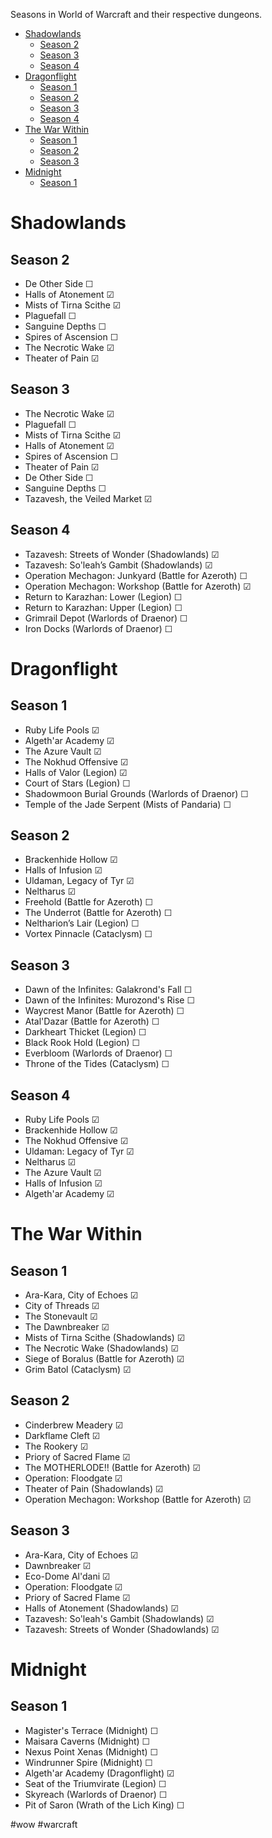 
Seasons in World of Warcraft and their respective dungeons.

- [Shadowlands](#shadowlands)
  - [Season 2](#season-sl-2)
  - [Season 3](#season-sl-3)
  - [Season 4](#season-sl-4)
- [Dragonflight](#dragonflight)
  - [Season 1](#season-df-1)
  - [Season 2](#season-df-2)
  - [Season 3](#season-df-3)
  - [Season 4](#season-df-4)
- [The War Within](#the-war-within)
  - [Season 1](#season-tww-1)
  - [Season 2](#season-tww-2)
  - [Season 3](#season-tww-3)
- [Midnight](#midnight)
    - [Season 1](#season-m-1)

# Shadowlands

<h2 id="season-sl-2">Season 2</h2>

- De Other Side ☐
- Halls of Atonement ☑︎
- Mists of Tirna Scithe ☑︎
- Plaguefall ☐
- Sanguine Depths ☐
- Spires of Ascension ☐
- The Necrotic Wake ☑︎
- Theater of Pain ☑︎

<h2 id="season-sl-3">Season 3</h2>

- The Necrotic Wake ☑︎
- Plaguefall ☐
- Mists of Tirna Scithe ☑︎
- Halls of Atonement ☑︎
- Spires of Ascension ☐
- Theater of Pain ☑︎
- De Other Side ☐
- Sanguine Depths ☐
- Tazavesh, the Veiled Market ☑︎

<h2 id="season-sl-4">Season 4</h2>

- Tazavesh: Streets of Wonder (Shadowlands) ︎︎︎︎☑︎
- Tazavesh: So'leah’s Gambit (Shadowlands) ☑︎
- Operation Mechagon: Junkyard (Battle for Azeroth) ☐
- Operation Mechagon: Workshop (Battle for Azeroth) ☑︎
- Return to Karazhan: Lower (Legion) ☐
- Return to Karazhan: Upper (Legion) ☐
- Grimrail Depot (Warlords of Draenor) ☐
- Iron Docks (Warlords of Draenor) ☐

# Dragonflight

<h2 id="season-df-1">Season 1</h2>

- Ruby Life Pools ☑︎
- Algeth'ar Academy ☑︎
- The Azure Vault ☑︎
- The Nokhud Offensive ☑︎
- Halls of Valor (Legion) ☑︎
- Court of Stars (Legion) ☐
- Shadowmoon Burial Grounds (Warlords of Draenor) ☐
- Temple of the Jade Serpent (Mists of Pandaria) ☐

<h2 id="season-df-2">Season 2</h2>

- Brackenhide Hollow ☑︎
- Halls of Infusion ☑︎
- Uldaman, Legacy of Tyr ☑︎
- Neltharus ☑︎
- Freehold (Battle for Azeroth) ☐
- The Underrot (Battle for Azeroth) ☐
- Neltharion’s Lair (Legion) ☐
- Vortex Pinnacle (Cataclysm) ☐

<h2 id="season-df-3">Season 3</h2>

- Dawn of the Infinites: Galakrond's Fall ☐
- Dawn of the Infinites: Murozond's Rise ☐
- Waycrest Manor (Battle for Azeroth) ☐
- Atal'Dazar (Battle for Azeroth) ☐
- Darkheart Thicket (Legion) ☐
- Black Rook Hold (Legion) ☐
- Everbloom (Warlords of Draenor) ☐
- Throne of the Tides (Cataclysm) ☐ 

<h2 id="season-df-4">Season 4</h2>

- Ruby Life Pools ☑︎
- Brackenhide Hollow ☑︎
- The Nokhud Offensive ☑︎
- Uldaman: Legacy of Tyr ☑︎
- Neltharus ☑︎
- The Azure Vault ☑︎
- Halls of Infusion ☑︎
- Algeth'ar Academy ☑︎

# The War Within

<h2 id="season-tww-1">Season 1</h2>

- Ara-Kara, City of Echoes ☑︎
- City of Threads ☑︎
- The Stonevault ☑︎
- The Dawnbreaker ☑︎
- Mists of Tirna Scithe (Shadowlands) ☑︎
- The Necrotic Wake (Shadowlands) ☑︎
- Siege of Boralus (Battle for Azeroth) ☑︎
- Grim Batol (Cataclysm) ☑︎

<h2 id="season-tww-2">Season 2</h2>

- Cinderbrew Meadery ☑︎
- Darkflame Cleft ☑︎
- The Rookery ☑︎
- Priory of Sacred Flame ☑︎
- The MOTHERLODE!! (Battle for Azeroth) ☑︎
- Operation: Floodgate ☑︎
- Theater of Pain (Shadowlands) ☑︎
- Operation Mechagon: Workshop (Battle for Azeroth) ☑︎

<h2 id="season-tww-3">Season 3</h2>

- Ara-Kara, City of Echoes ☑︎
- Dawnbreaker ☑︎
- Eco-Dome Al'dani ︎︎☑︎
- Operation: Floodgate ☑︎
- Priory of Sacred Flame ☑︎
- Halls of Atonement (Shadowlands) ☑︎
- Tazavesh: So'leah's Gambit (Shadowlands) ☑︎
- Tazavesh: Streets of Wonder (Shadowlands) ☑︎

# Midnight

<h2 id="season-m-1">Season 1</h2>

- Magister's Terrace (Midnight) ☐
- Maisara Caverns (Midnight) ☐
- Nexus Point Xenas (Midnight) ☐
- Windrunner Spire (Midnight) ☐
- Algeth'ar Academy (Dragonflight) ☑︎
- Seat of the Triumvirate (Legion) ☐
- Skyreach (Warlords of Draenor) ☐
- Pit of Saron (Wrath of the Lich King) ☐

 #wow #warcraft
